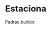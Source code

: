 # Estaciona

[Padrao builder](https://github.com/andreangelopp/Estaciona/blob/master/Diagramas/M%C3%A9todoBuilder.png)
